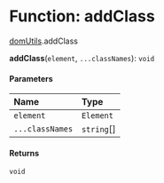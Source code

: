 # Function: addClass

[domUtils](/auto-docs/utils/modules/domUtils.md).addClass

**addClass**(`element`, `...classNames`): `void`

#### Parameters

| Name | Type |
| :------ | :------ |
| `element` | `Element` |
| `...classNames` | `string`\[] |

#### Returns

`void`
